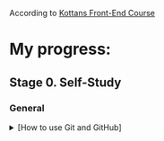 According to [Kottans Front-End Course](https://github.com/kottans/frontend/blob/2022_UA/contents.md)

# My progress:

## Stage 0. Self-Study

### General
<details>
- [x] Git Basics
  <summary>[How to use Git and GitHub]</summary>
  - (" How to use Git and GitHub")
  <img src = "./img/1 week complete.jpg">
</details>
